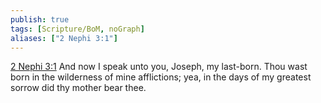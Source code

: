 ```yaml
---
publish: true
tags: [Scripture/BoM, noGraph]
aliases: ["2 Nephi 3:1"]
---
```

[2 Nephi 3:1](https://churchofjesuschrist.org/study/scriptures/bofm/2-ne/3?lang=eng&id=p1#p1) And now I speak unto you, Joseph, my last-born. Thou wast born in the wilderness of mine afflictions; yea, in the days of my greatest sorrow did thy mother bear thee.
